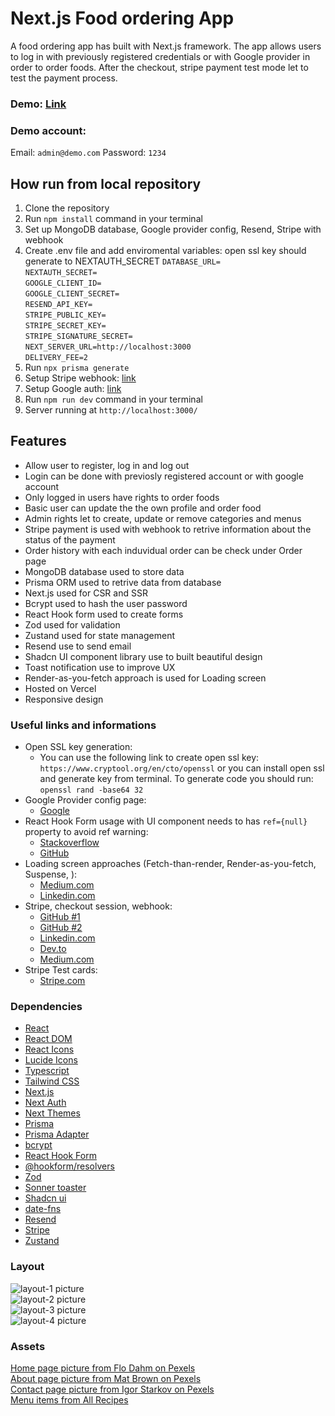 # **Next.js Food ordering App**

A food ordering app has built with Next.js framework. The app allows users to log in with previously registered credentials or with Google provider in order to order foods. After the checkout, stripe payment test mode let to test the payment process.

### Demo: [Link](https://food-ordering-app-chi-nine.vercel.app/)

### Demo account:

Email: `admin@demo.com`
Password: `1234`

## How run from local repository

1. Clone the repository
2. Run `npm install` command in your terminal
3. Set up MongoDB database, Google provider config, Resend, Stripe with webhook
4. Create .env file and add enviromental variables:
   open ssl key should generate to NEXTAUTH_SECRET
   `DATABASE_URL=`<br>
   `NEXTAUTH_SECRET=`<br>
   `GOOGLE_CLIENT_ID=`<br>
   `GOOGLE_CLIENT_SECRET=`<br>
   `RESEND_API_KEY=`<br>
   `STRIPE_PUBLIC_KEY=`<br>
   `STRIPE_SECRET_KEY=`<br>
   `STRIPE_SIGNATURE_SECRET=`<br>
   `NEXT_SERVER_URL=http://localhost:3000`<br>
   `DELIVERY_FEE=2`
5. Run `npx prisma generate`
6. Setup Stripe webhook: [link](https://dashboard.stripe.com/test/webhooks)
7. Setup Google auth: [link](https://console.developers.google.com/apis/credentials)
8. Run `npm run dev` command in your terminal
9. Server running at `http://localhost:3000/`

## Features

- Allow user to register, log in and log out
- Login can be done with previosly registered account or with google account
- Only logged in users have rights to order foods
- Basic user can update the the own profile and order food
- Admin rights let to create, update or remove categories and menus
- Stripe payment is used with webhook to retrive information about the status of the payment
- Order history with each induvidual order can be check under Order page
- MongoDB database used to store data
- Prisma ORM used to retrive data from database
- Next.js used for CSR and SSR
- Bcrypt used to hash the user password
- React Hook form used to create forms
- Zod used for validation
- Zustand used for state management
- Resend use to send email
- Shadcn UI component library use to built beautiful design
- Toast notification use to improve UX
- Render-as-you-fetch approach is used for Loading screen
- Hosted on Vercel
- Responsive design

### Useful links and informations

- Open SSL key generation:
  - You can use the following link to create open ssl key: `https://www.cryptool.org/en/cto/openssl` or you can install open ssl and generate key from terminal. To generate code you should run: `openssl rand -base64 32`
- Google Provider config page:
  - [Google](https://console.developers.google.com/apis/credentials)
- React Hook Form usage with UI component needs to has `ref={null}` property to avoid ref warning:
  - [Stackoverflow](https://stackoverflow.com/questions/67877887/react-hook-form-v7-function-components-cannot-be-given-refs-attempts-to-access)
  - [GitHub](https://github.com/react-hook-form/react-hook-form/issues/3411)
- Loading screen approaches (Fetch-than-render, Render-as-you-fetch, Suspense, ):
  - [Medium.com](https://medium.com/jspoint/introduction-to-react-v18-suspense-and-render-as-you-fetch-approach-1b259551a4c0)
  - [Linkedin.com](https://www.linkedin.com/pulse/fetch-then-render-render-as-you-fetch-fetch-on-render-amit-pal/)
- Stripe, checkout session, webhook:
  - [GitHub #1](https://github.com/stripe/stripe-node)
  - [GitHub #2](https://github.com/stripe-samples/accept-a-payment/blob/main/prebuilt-checkout-page/server/node/server.js)
  - [Linkedin.com](https://www.linkedin.com/pulse/how-create-stripe-webhook-nextjs-1344-mohsin-ali-soomro/)
  - [Dev.to](https://dev.to/mohsinalisoomro/how-to-create-stripe-webhook-in-nextjs-1344-5fn)
  - [Medium.com](https://medium.com/@levi.schouten.werk/building-a-payment-flow-in-next-js-13-using-stripe-mailsender-and-webhooks-291996bf1b24)
- Stripe Test cards:
  - [Stripe.com](https://stripe.com/docs/checkout/quickstart#testing)

### Dependencies

- [React](https://react.dev/)
- [React DOM](https://www.npmjs.com/package/react-dom)
- [React Icons](https://www.npmjs.com/package/react-icons)
- [Lucide Icons](https://lucide.dev/)
- [Typescript](https://www.typescriptlang.org/)
- [Tailwind CSS](https://tailwindcss.com/)
- [Next.js](https://nextjs.org/)
- [Next Auth](https://next-auth.js.org/)
- [Next Themes](https://www.npmjs.com/package/next-themes)
- [Prisma](https://www.prisma.io/)
- [Prisma Adapter](https://authjs.dev/reference/adapter/prisma)
- [bcrypt](https://www.npmjs.com/package/bcrypt)
- [React Hook Form](https://react-hook-form.com/)
- [@hookform/resolvers](https://www.npmjs.com/package/@hookform/resolvers)
- [Zod](https://zod.dev/)
- [Sonner toaster](https://sonner.emilkowal.ski/)
- [Shadcn ui](https://ui.shadcn.com/)
- [date-fns](https://date-fns.org/)
- [Resend](https://resend.com/)
- [Stripe](https://stripe.com/)
- [Zustand](https://docs.pmnd.rs/zustand/getting-started/introduction)

### Layout

![layout-1 picture](https://github.com/ev0clu/next-blog/blob/main/layout-1.png?raw=true)<br>
![layout-2 picture](https://github.com/ev0clu/next-blog/blob/main/layout-2.png?raw=true)<br>
![layout-3 picture](https://github.com/ev0clu/next-blog/blob/main/layout-3.png?raw=true)<br>
![layout-4  picture](https://github.com/ev0clu/next-blog/blob/main/layout-4.png?raw=true)<br>

### Assets

[Home page picture from Flo Dahm on Pexels](https://www.pexels.com/photo/dinnerware-on-table-541216/)<br>
[About page picture from Mat Brown on Pexels](https://www.pexels.com/photo/close-up-photo-of-dinnerware-set-on-top-of-table-with-glass-cups-1395967/)<br>
[Contact page picture from Igor Starkov on Pexels](https://www.pexels.com/photo/two-green-potted-plants-791810/)<br>
[Menu items from All Recipes](https://www.allrecipes.com/)<br>
